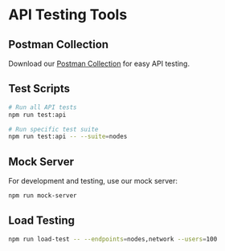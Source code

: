 # API Testing Tools

## Postman Collection
Download our [Postman Collection](../assets/interactive-node-network.postman_collection.json) for easy API testing.

## Test Scripts
```bash
# Run all API tests
npm run test:api

# Run specific test suite
npm run test:api -- --suite=nodes
```

## Mock Server
For development and testing, use our mock server:
```bash
npm run mock-server
```

## Load Testing
```bash
npm run load-test -- --endpoints=nodes,network --users=100
``` 